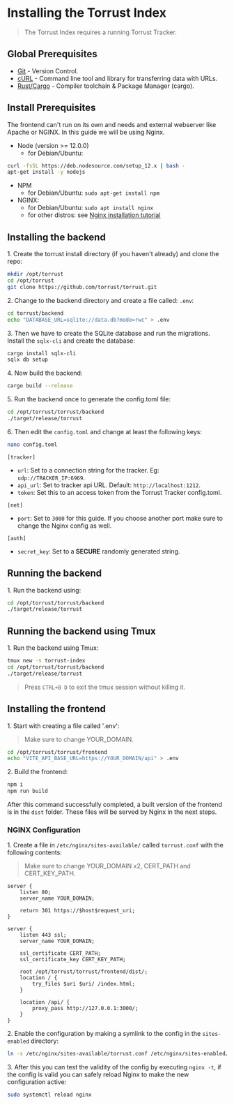# Installing the Torrust Index
> The Torrust Index requires a running Torrust Tracker.
## Global Prerequisites
- [Git](https://git-scm.com) - Version Control.
- [cURL](https://curl.se/) - Command line tool and library for transferring data with URLs.
- [Rust/Cargo](https://www.rust-lang.org/) - Compiler toolchain & Package Manager (cargo).

## Install Prerequisites
The frontend can't run on its own and needs and external webserver like Apache or NGINX.
In this guide we will be using Nginx.

* Node (version >= 12.0.0)
    * for Debian/Ubuntu:
```bash
curl -fsSL https://deb.nodesource.com/setup_12.x | bash -
apt-get install -y nodejs
```
* NPM
    * for Debian/Ubuntu: ```sudo apt-get install npm```
* NGINX:
    * for Debian/Ubuntu: ```sudo apt install nginx```
    * for other distros: see [Nginx installation tutorial](https://www.nginx.com/resources/wiki/start/topics/tutorials/install/)


## Installing the backend
1\. Create the torrust install directory (if you haven't already) and clone the repo:
```bash
mkdir /opt/torrust
cd /opt/torrust
git clone https://github.com/torrust/torrust.git
```

2\. Change to the backend directory and create a file called: `.env`:
```bash
cd torrust/backend
echo "DATABASE_URL=sqlite://data.db?mode=rwc" > .env
```

3\. Then we have to create the SQLite database and run the migrations. Install the `sqlx-cli` and create the database:
```bash
cargo install sqlx-cli
sqlx db setup
```

4\. Now build the backend:
```bash
cargo build --release
```

5\. Run the backend once to generate the config.toml file:
```bash
cd /opt/torrust/torrust/backend
./target/release/torrust
```

6\. Then edit the `config.toml` and change at least the following keys:
```bash
nano config.toml
```

`[tracker]`

- `url`: Set to a connection string for the tracker. Eg: `udp://TRACKER_IP:6969`.
- `api_url`: Set to tracker api URL. Default: `http://localhost:1212`.
- `token`: Set this to an access token from the Torrust Tracker config.toml.

`[net]`

- `port`: Set to `3000` for this guide. If you choose another port make sure to change the Nginx config as well.

`[auth]`

- `secret_key`: Set to a __SECURE__ randomly generated string.

## Running the backend
1\. Run the backend using:
```bash
cd /opt/torrust/torrust/backend
./target/release/torrust
```

## Running the backend using Tmux
1\. Run the backend using Tmux:
```bash
tmux new -s torrust-index
cd /opt/torrust/torrust/backend
./target/release/torrust
```
> Press `CTRL+B D` to exit the tmux session without killing it.

## Installing the frontend
1\. Start with creating a file called '.env':
> Make sure to change YOUR_DOMAIN.
```bash
cd /opt/torrust/torrust/frontend
echo "VITE_API_BASE_URL=https://YOUR_DOMAIN/api" > .env
```

2\. Build the frontend:
```bash
npm i
npm run build
```
After this command successfully completed, a built version of the frontend is in the `dist` folder.
These files will be served by Nginx in the next steps.

### NGINX Configuration
1\. Create a file in `/etc/nginx/sites-available/` called `torrust.conf` with the following contents:
> Make sure to change YOUR_DOMAIN x2, CERT_PATH and CERT_KEY_PATH.
```nginx
server {
    listen 80;
    server_name YOUR_DOMAIN;
    
    return 301 https://$host$request_uri;
}

server {
    listen 443 ssl;
    server_name YOUR_DOMAIN;
    
    ssl_certificate CERT_PATH;
    ssl_certificate_key CERT_KEY_PATH;

    root /opt/torrust/torrust/frontend/dist/;
    location / {
        try_files $uri $uri/ /index.html;
    }
    
    location /api/ {
        proxy_pass http://127.0.0.1:3000/;
    }
}
```

2\. Enable the configuration by making a symlink to the config in the `sites-enabled` directory:
```bash
ln -s /etc/nginx/sites-available/torrust.conf /etc/nginx/sites-enabled/
```

3\. After this you can test the validity of the config by executing `nginx -t`,
if the config is valid you can safely reload Nginx to make the new configuration active:
```bash
sudo systemctl reload nginx
```
